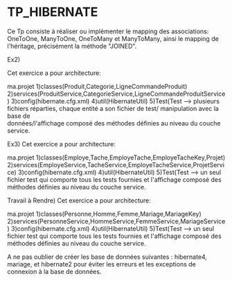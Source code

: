 # TP_HIBERNATE

Ce Tp consiste à réaliser ou implémenter le mapping des associations: OneToOne, ManyToOne, OneToMany et ManyToMany, ainsi le mapping de l'héritage, précisément la méthode "JOINED".

Ex2)

Cet exercice a pour architecture:

ma.projet
1)classes(Produit,Categorie,LigneCommandeProduit)
2)services(ProduitService,CategorieService,LigneCommandeProduitService)
3)config(hibernate.cfg.xml)
4)util(HibernateUtil)
5)Test(Test --> plusieurs fichiers réparties, chaque entité a son fichier de test/ manipulation avec la base de         
        données/l'affichage composé des méthodes définies au niveau du couche service.
        
Ex3)
Cet exercice a pour architecture:

ma.projet
1)classes(Employe,Tache,EmployeTache,EmployeTacheKey,Projet)
2)services(EmployeService,TacheService,EmployeTacheService,ProjetService)
3)config(hibernate.cfg.xml)
4)util(HibernateUtil)
5)Test(Test --> un seul fichier test qui comporte tous les tests fournies et l'affichage composé des méthodes définies au niveau           du couche service.

Travail à Rendre)
Cet exercice a pour architecture:

ma.projet
1)classes(Personne,Homme,Femme,Mariage,MariageKey)
2)services(PersonneService,HommeService,FemmeService,MariageService)
3)config(hibernate.cfg.xml)
4)util(HibernateUtil)
5)Test(Test --> un seul fichier test qui comporte tous les tests fournies et l'affichage composé des méthodes définies au niveau           du couche service.

A ne pas oublier de créer les base de données suivantes : hibernate4, mariage, et hibernate2 pour éviter les erreurs et les exceptions de connexion à la base de données.
